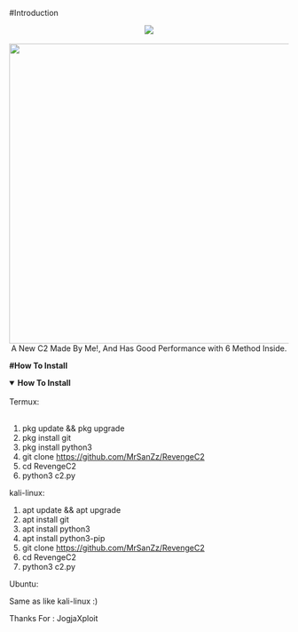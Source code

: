 #Introduction<br>
<p align="center">
<img src="https://img.shields.io/badge/build-MrSanZz-badge?style=flat-square&logo=bitcoin&logoColor=yellow&label=Author&labelColor=grey&color=yellow"><br><br>
<img width="720" height="540" src="https://kosred.com/a/leunoo.png"><br>
<font family='sans-serif'>A New C2 Made By Me!, And Has Good Performance with 6 Method Inside.</font><br>

<strong>#How To Install</strong>
<details open>
    <summary><strong>How To Install</strong></summary><br>
  Termux:<br><br>

  1. pkg update && pkg upgrade
  2. pkg install git
  3. pkg install python3
  4. git clone https://github.com/MrSanZz/RevengeC2
  5. cd RevengeC2
  6. python3 c2.py

  kali-linux:

  1. apt update && apt upgrade
  2. apt install git
  3. apt install python3
  4. apt install python3-pip
  5. git clone https://github.com/MrSanZz/RevengeC2
  6. cd RevengeC2
  7. python3 c2.py

  Ubuntu:

  Same as like kali-linux :)
</details>

Thanks For : JogjaXploit
